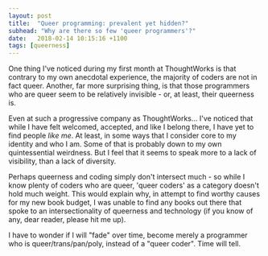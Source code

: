 ```yaml
---
layout: post
title:  "Queer programming: prevalent yet hidden?"
subhead: "Why are there so few 'queer programmers'?"
date:   2018-02-14 10:15:16 +1100
tags: [queerness]
---
```


One thing I've noticed during my first month at ThoughtWorks is that contrary to my
own anecdotal experience, the majority of coders are not in fact queer. Another,
far more surprising thing, is that those programmers who are queer seem to be
relatively invisible - or, at least, their queerness is.

Even at such a progressive company as ThoughtWorks... I've noticed that while I have
felt welcomed, accepted, and like I belong there, I have yet to find people *like me*.
At least, in some ways that I consider core to my identity and who I am. Some of
that is probably down to my own quintessential weirdness. But I feel that it
seems to speak more to a lack of visibility, than a lack of diversity.

Perhaps queerness and coding simply don't intersect much - so while I know plenty
of coders who are queer, 'queer coders' as a category doesn't hold much weight.
This would explain why, in attempt to find worthy causes for my new book budget,
I was unable to find any books out there that spoke to an intersectionality of
queerness and technology (if you know of any, dear reader, please hit me up).

I have to wonder if I will "fade" over time, become merely a programmer who is
queer/trans/pan/poly, instead of a "queer coder". Time will tell.
